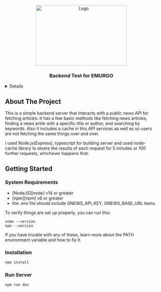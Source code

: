 <a name="readme-top"></a>

<!-- PROJECT LOGO -->
<br />
<div align="center">
  <a href="https://emurgo.io/">
    <img src="./emurgo-logo.svg" alt="Logo" width="300" height="200">
  </a>
  <h3 align="center">Backend Test for EMURGO</h3>
</div>

<!-- TABLE OF CONTENTS -->
<details>
  <ol>
    <li>
      <a href="#about-the-project">About The Project</a>
    </li>
    <li>
      <a href="#getting-started">Getting Started</a>
      <ul>
        <li><a href="#system-requirements">System Requirements</a></li>
        <li><a href="#installation">Installation</a></li>
      </ul>
    </li>
  </ol>
</details>

<!-- ABOUT THE PROJECT -->

## About The Project

This is a simple backend server that interacts with a public news API for fetching articles.
It has a few basic methods like fetching news articles, finding a news artile with a specific title or author, and searching by keywords.
Also it includes a cache in this API services as well as so users are not fetching the same things over and over.

I used Node.js(Express), typescript for building server and used node-cache library to stoere the results of each request for 5 minutes or 100 further requests, whichever happens first.

<!-- GETTING STARTED -->

## Getting Started

### System Requirements

- [NodeJS][node] v14 or greater
- [npm][npm] v6 or greater
- the .env file should include GNEWS_API_KEY, GNEWS_BASE_URL items.

To verify things are set up
properly, you can run this:

```shell
node --version
npm --version
```

If you have trouble with any of these, learn more about the PATH environment variable and how to fix it.

### Installation

```js
npm install
```
### Run Server

```js
npm run dev
```

